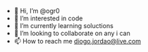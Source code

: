 - 👋 Hi, I’m @ogr0
- 👀 I’m interested in code
- 🌱 I’m currently learning soluctions
- 💞️ I’m looking to collaborate on any i can
- 📫 How to reach me diogo.jordao@live.com

<!---
ogr0/ogr0 is a ✨ special ✨ repository because its `README.md` (this file) appears on your GitHub profile.
You can click the Preview link to take a look at your changes.
--->
